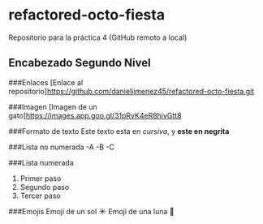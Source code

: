 # refactored-octo-fiesta
Repositorio para la práctica 4 (GitHub remoto a local)
## Encabezado Segundo Nivel

###Enlaces
[Enlace al repositorio]https://github.com/danieljimenez45/refactored-octo-fiesta.git

###Imagen
[Imagen de un gato]https://images.app.goo.gl/31pRvK4eR8hivGtt8

###Formato de texto
Este texto esta en *cursiva*, y **este en negrita**

###Lista no numerada
-A
-B
-C

###Lista numerada
1. Primer paso
2. Segundo paso
3. Tercer paso


###Emojis
Emoji de un sol ☀️
Emoji de una luna 🌙
